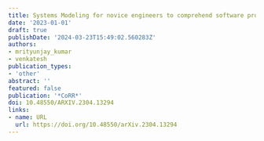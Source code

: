 ```yaml
---
title: Systems Modeling for novice engineers to comprehend software products better
date: '2023-01-01'
draft: true
publishDate: '2024-03-23T15:49:02.560283Z'
authors:
- mrityunjay_kumar
- venkatesh
publication_types:
- 'other'
abstract: ''
featured: false
publication: '*CoRR*'
doi: 10.48550/ARXIV.2304.13294
links:
- name: URL
  url: https://doi.org/10.48550/arXiv.2304.13294
---
```


